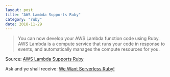 ```yaml
---
layout: post
title: "AWS Lambda Supports Ruby"
category: "ruby"
date: 2018-11-29
---
```


> You can now develop your AWS Lambda function code using Ruby. AWS Lambda is a compute service that runs your code in response to events, and automatically manages the compute resources for you. 

Source: [AWS Lambda Supports Ruby](https://aws.amazon.com/about-aws/whats-new/2018/11/aws-lambda-supports-ruby/)

Ask and ye shall receive: [We Want Serverless Ruby!](http://www.benjaminoakes.com/lambda/2018/08/03/We-Want-Serverless-Ruby/)
